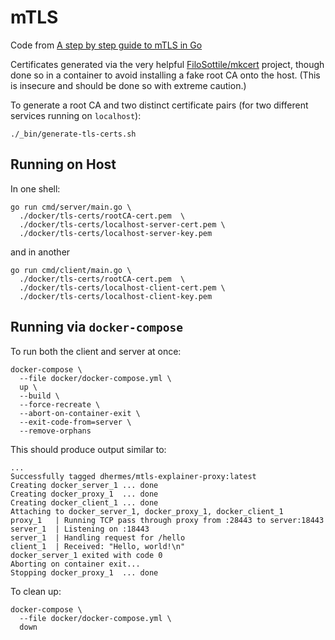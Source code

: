# mTLS

Code from [A step by step guide to mTLS in Go][1]

Certificates generated via the very helpful [FiloSottile/mkcert][2]
project, though done so in a container to avoid installing a fake root CA
onto the host. (This is insecure and should be done so with extreme caution.)

To generate a root CA and two distinct certificate pairs (for two different
services running on `localhost`):

```
./_bin/generate-tls-certs.sh
```

## Running on Host

In one shell:

```
go run cmd/server/main.go \
  ./docker/tls-certs/rootCA-cert.pem  \
  ./docker/tls-certs/localhost-server-cert.pem \
  ./docker/tls-certs/localhost-server-key.pem
```

and in another

```
go run cmd/client/main.go \
  ./docker/tls-certs/rootCA-cert.pem  \
  ./docker/tls-certs/localhost-client-cert.pem \
  ./docker/tls-certs/localhost-client-key.pem
```

## Running via `docker-compose`

To run both the client and server at once:

```
docker-compose \
  --file docker/docker-compose.yml \
  up \
  --build \
  --force-recreate \
  --abort-on-container-exit \
  --exit-code-from=server \
  --remove-orphans
```

This should produce output similar to:

```
...
Successfully tagged dhermes/mtls-explainer-proxy:latest
Creating docker_server_1 ... done
Creating docker_proxy_1  ... done
Creating docker_client_1 ... done
Attaching to docker_server_1, docker_proxy_1, docker_client_1
proxy_1   | Running TCP pass through proxy from :28443 to server:18443
server_1  | Listening on :18443
server_1  | Handling request for /hello
client_1  | Received: "Hello, world!\n"
docker_server_1 exited with code 0
Aborting on container exit...
Stopping docker_proxy_1  ... done
```

To clean up:

```
docker-compose \
  --file docker/docker-compose.yml \
  down
```

[1]: https://venilnoronha.io/a-step-by-step-guide-to-mtls-in-go
[2]: https://github.com/FiloSottile/mkcert
